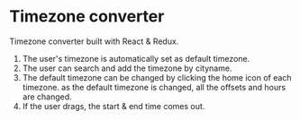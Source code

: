 # Timezone converter

Timezone converter built with React & Redux.

1. The user's timezone is automatically set as default timezone.
2. The user can search and add the timezone by cityname. 
3. The default timezone can be changed by clicking the home icon of each timezone. 
as the default timezone is changed, all the offsets and hours are changed.
4. If the user drags, the start & end time comes out. 

